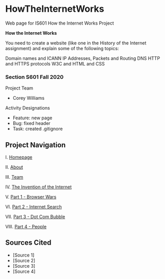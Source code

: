 # HowTheInternetWorks
Web page for IS601 How the Internet Works Project

**How the Internet Works**

You need to create a website (like one in the History of the Internet assignment) and explain some of the following topics:

 

Domain names and ICANN
IP Addresses, Packets and Routing
DNS
HTTP and HTTPS protocols
W3C and HTML and CSS


### Section S601 Fall 2020
Project Team
- Corey Williams

Activity Designations
- Feature: new page
- Bug: fixed header
- Task: created .gitignore


## Project Navigation
I. [Homepage](https://github.com/rpr325/IS601InternetHistoryProject/blob/master/index.html)

II. [About](https://github.com/rpr325/IS601InternetHistoryProject/blob/master/about.html)

III. [Team](https://github.com/rpr325/IS601InternetHistoryProject/blob/master/team.html)

IV. [The Invention of the Internet](https://github.com/rpr325/IS601InternetHistoryProject/blob/master/internet.html)

V. [Part 1 - Browser Wars](https://github.com/rpr325/IS601InternetHistoryProject/blob/master/browser.html)

VI. [Part 2 - Internet Search](https://github.com/rpr325/IS601InternetHistoryProject/blob/master/search.html)

VII. [Part 3 - Dot Com Bubble](https://github.com/rpr325/IS601InternetHistoryProject/blob/master/dotcom.html)

VIII. [Part 4 - People](https://github.com/rpr325/IS601InternetHistoryProject/blob/master/people.html)

## Sources Cited
- [Source 1]
- [Source 2]
- [Source 3]
- [Source 4]